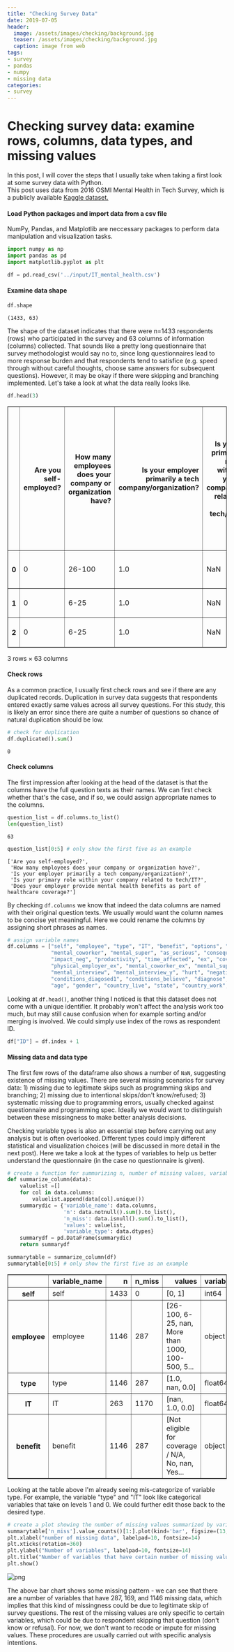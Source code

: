 ```yaml
---
title: "Checking Survey Data"
date: 2019-07-05
header:
  image: /assets/images/checking/background.jpg
  teaser: /assets/images/checking/background.jpg
  caption: image from web
tags:
- survey
- pandas
- numpy
- missing data
categories:
- survey
---
```



# Checking survey data: examine rows, columns, data types, and missing values

In this post, I will cover the steps that I usually take when taking a first look at some survey data with Python. <br> 
This post uses data from 2016 OSMI Mental Health in Tech Survey, which is a publicly available [Kaggle dataset.](https://www.kaggle.com/osmi/mental-health-in-tech-2016)

#### Load Python packages and import data from a csv file

NumPy, Pandas, and Matplotlib are neccessary packages to perform data manipulation and visualization tasks. 


```python
import numpy as np
import pandas as pd
import matplotlib.pyplot as plt
```


```python
df = pd.read_csv('../input/IT_mental_health.csv')
```

#### Examine data shape


```python
df.shape
```




    (1433, 63)



The shape of the dataset indicates that there were n=1433 respondents (rows) who participated in the survey and 63 columns of information (columns) collected. That sounds like a pretty long questionnaire that survey methodologist would say no to, since long questionnaires lead to more response burden and that respondents tend to satisfice (e.g. speed through without careful thoughts, choose same answers for subsequent questions). However, it may be okay if there were skipping and branching implemented. Let's take a look at what the data really looks like.


```python
df.head(3)
```




<div>
<style scoped>
    .dataframe tbody tr th:only-of-type {
        vertical-align: middle;
    }

    .dataframe tbody tr th {
        vertical-align: top;
    }

    .dataframe thead th {
        text-align: right;
    }
</style>
<table border="1" class="dataframe">
  <thead>
    <tr style="text-align: right;">
      <th></th>
      <th>Are you self-employed?</th>
      <th>How many employees does your company or organization have?</th>
      <th>Is your employer primarily a tech company/organization?</th>
      <th>Is your primary role within your company related to tech/IT?</th>
      <th>Does your employer provide mental health benefits as part of healthcare coverage?</th>
      <th>Do you know the options for mental health care available under your employer-provided coverage?</th>
      <th>Has your employer ever formally discussed mental health (for example, as part of a wellness campaign or other official communication)?</th>
      <th>Does your employer offer resources to learn more about mental health concerns and options for seeking help?</th>
      <th>Is your anonymity protected if you choose to take advantage of mental health or substance abuse treatment resources provided by your employer?</th>
      <th>If a mental health issue prompted you to request a medical leave from work, asking for that leave would be:</th>
      <th>...</th>
      <th>If you have a mental health issue, do you feel that it interferes with your work when being treated effectively?</th>
      <th>If you have a mental health issue, do you feel that it interferes with your work when NOT being treated effectively?</th>
      <th>What is your age?</th>
      <th>What is your gender?</th>
      <th>What country do you live in?</th>
      <th>What US state or territory do you live in?</th>
      <th>What country do you work in?</th>
      <th>What US state or territory do you work in?</th>
      <th>Which of the following best describes your work position?</th>
      <th>Do you work remotely?</th>
    </tr>
  </thead>
  <tbody>
    <tr>
      <th>0</th>
      <td>0</td>
      <td>26-100</td>
      <td>1.0</td>
      <td>NaN</td>
      <td>Not eligible for coverage / N/A</td>
      <td>NaN</td>
      <td>No</td>
      <td>No</td>
      <td>I don't know</td>
      <td>Very easy</td>
      <td>...</td>
      <td>Not applicable to me</td>
      <td>Not applicable to me</td>
      <td>39</td>
      <td>Male</td>
      <td>United Kingdom</td>
      <td>NaN</td>
      <td>United Kingdom</td>
      <td>NaN</td>
      <td>Back-end Developer</td>
      <td>Sometimes</td>
    </tr>
    <tr>
      <th>1</th>
      <td>0</td>
      <td>6-25</td>
      <td>1.0</td>
      <td>NaN</td>
      <td>No</td>
      <td>Yes</td>
      <td>Yes</td>
      <td>Yes</td>
      <td>Yes</td>
      <td>Somewhat easy</td>
      <td>...</td>
      <td>Rarely</td>
      <td>Sometimes</td>
      <td>29</td>
      <td>male</td>
      <td>United States of America</td>
      <td>Illinois</td>
      <td>United States of America</td>
      <td>Illinois</td>
      <td>Back-end Developer|Front-end Developer</td>
      <td>Never</td>
    </tr>
    <tr>
      <th>2</th>
      <td>0</td>
      <td>6-25</td>
      <td>1.0</td>
      <td>NaN</td>
      <td>No</td>
      <td>NaN</td>
      <td>No</td>
      <td>No</td>
      <td>I don't know</td>
      <td>Neither easy nor difficult</td>
      <td>...</td>
      <td>Not applicable to me</td>
      <td>Not applicable to me</td>
      <td>38</td>
      <td>Male</td>
      <td>United Kingdom</td>
      <td>NaN</td>
      <td>United Kingdom</td>
      <td>NaN</td>
      <td>Back-end Developer</td>
      <td>Always</td>
    </tr>
  </tbody>
</table>
<p>3 rows × 63 columns</p>
</div>



#### Check rows

As a common practice, I usually first check rows and see if there are any duplicated records. Duplication in survey data suggests that respondents entered exactly same values across all survey questions. For this study, this is likely an error since there are quite a number of questions so chance of natural duplication should be low.


```python
# check for duplication
df.duplicated().sum()
```




    0



#### Check columns

The first impression after looking at the head of the dataset is that the columns have the full question texts as their names. We can first check whether that's the case, and if so, we could assign appropriate names to the columns.


```python
question_list = df.columns.to_list()
len(question_list)
```




    63




```python
question_list[0:5] # only show the first five as an example
```




    ['Are you self-employed?',
     'How many employees does your company or organization have?',
     'Is your employer primarily a tech company/organization?',
     'Is your primary role within your company related to tech/IT?',
     'Does your employer provide mental health benefits as part of healthcare coverage?']



By checking `df.columns` we know that indeed the data columns are named with their original question texts. We usually would want the column names to be concise yet meaningful. Here we could rename the columns by assigning short phrases as names.


```python
# assign variable names
df.columns = ["self", "employee", "type", "IT", "benefit", "options", "discussion", "learn", "anoymity", "leave", "mental_employer", "physical_employer",
              "mental_coworker", "mental_super", "as_serious", "consequence", "coverage", "resources", "reveal_client", "impact", "reveal_coworker",
              "impact_neg", "productivity", "time_affected", "ex", "coverage_ex", "options_ex", "discussion_ex", "learn_ex", "anoymity_ex", "mental_employer_ex",
              "physical_employer_ex", "mental_coworker_ex", "mental_super_ex", "as_serious_ex", "consequence_ex", "physical_interview", "physical_interview_y", 
              "mental_interview", "mental_interview_y", "hurt", "negative", "share", "unsupport", "experience", "history", "past", "mental_disorder",
              "conditions_diagosed1", "conditions_believe", "diagnose", "conditions_diagosed2", "treatment", "interfere", "interfere_nottreated",
              "age", "gender", "country_live", "state", "country_work", "state_work", "position", "remote"]
```

Looking at `df.head()`, another thing I noticed is that this dataset does not come with a unique identifier. It probably won't affect the analysis work too much, but may still cause confusion when for example sorting and/or merging is involved. We could simply use index of the rows as respondent ID.


```python
df["ID"] = df.index + 1
```

#### Missing data and data type

The first few rows of the dataframe also shows a number of `NaN`, suggesting existence of missing values. There are several missing scenarios for survey data: 1) missing due to legitimate skips such as programming skips and branching; 2) missing due to intentional skips/don't know/refused; 3) systematic missing due to programming errors, usually checked against questionnaire and programming spec. Ideally we would want to distinguish between these missingness to make better analysis decisions.

Checking variable types is also an essential step before carrying out any analysis but is often overlooked. Different types could imply different statistical and visualization choices (will be discussed in more detail in the next post). Here we take a look at the types of variables to help us better understand the questionnaire (in the case no questionnaire is given).


```python
# create a function for summarizing n, number of missing values, variable types, and values of each variable
def summarize_column(data):
    valuelist =[]
    for col in data.columns:
        valuelist.append(data[col].unique())
    summarydic = {'variable_name': data.columns, 
                  'n': data.notnull().sum().to_list(),
                  'n_miss': data.isnull().sum().to_list(),
                  'values': valuelist,
                  'variable_type': data.dtypes}
    summarydf = pd.DataFrame(summarydic)
    return summarydf
```


```python
summarytable = summarize_column(df)
summarytable[0:5] # only show the first five as an example
```




<div>
<style scoped>
    .dataframe tbody tr th:only-of-type {
        vertical-align: middle;
    }

    .dataframe tbody tr th {
        vertical-align: top;
    }

    .dataframe thead th {
        text-align: right;
    }
</style>
<table border="1" class="dataframe">
  <thead>
    <tr style="text-align: right;">
      <th></th>
      <th>variable_name</th>
      <th>n</th>
      <th>n_miss</th>
      <th>values</th>
      <th>variable_type</th>
    </tr>
  </thead>
  <tbody>
    <tr>
      <th>self</th>
      <td>self</td>
      <td>1433</td>
      <td>0</td>
      <td>[0, 1]</td>
      <td>int64</td>
    </tr>
    <tr>
      <th>employee</th>
      <td>employee</td>
      <td>1146</td>
      <td>287</td>
      <td>[26-100, 6-25, nan, More than 1000, 100-500, 5...</td>
      <td>object</td>
    </tr>
    <tr>
      <th>type</th>
      <td>type</td>
      <td>1146</td>
      <td>287</td>
      <td>[1.0, nan, 0.0]</td>
      <td>float64</td>
    </tr>
    <tr>
      <th>IT</th>
      <td>IT</td>
      <td>263</td>
      <td>1170</td>
      <td>[nan, 1.0, 0.0]</td>
      <td>float64</td>
    </tr>
    <tr>
      <th>benefit</th>
      <td>benefit</td>
      <td>1146</td>
      <td>287</td>
      <td>[Not eligible for coverage / N/A, No, nan, Yes...</td>
      <td>object</td>
    </tr>
  </tbody>
</table>
</div>



Looking at the table above I'm already seeing mis-categorize of variable type. For example, the variable "type" and "IT" look like categorical variables that take on levels 1 and 0. We could further edit those back to the desired type.


```python
# create a plot showing the number of missing values summarized by variable
summarytable['n_miss'].value_counts()[1:].plot(kind='bar', figsize=(13,9))
plt.xlabel("number of missing data", labelpad=10, fontsize=14)
plt.xticks(rotation=360)
plt.ylabel("Number of variables", labelpad=10, fontsize=14)
plt.title("Number of variables that have certain number of missing values", y=1.02, fontsize=15)
plt.show()
```


![png](/assets/images/checking/output_27_0.png)


The above bar chart shows some missing pattern - we can see that there are a number of variables that have 287, 169, and 1146 missing data, which implies that this kind of missingness could be due to legitimate skip of survey questions. The rest of the missing values are only specific to certain variables, which could be due to respondent skipping that question (don't know or refusal). For now, we don't want to recode or impute for missing values. These procedures are usually carried out with specific analysis intentions.
